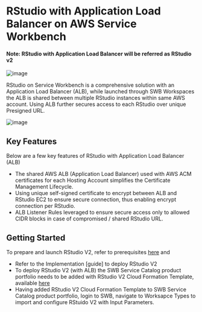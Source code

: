 # RStudio with Application Load Balancer on AWS Service Workbench
#### Note: RStudio with Application Load Balancer will be referred as RStudio v2
  ![image](https://user-images.githubusercontent.com/73109773/119454257-fbd76800-bd55-11eb-8292-cb2533e549a0.png)

RStudio on Service Workbench is a comprehensive solution with an Application Load Balancer (ALB), while launched through SWB
Workspaces the ALB is shared between multiple RStudio instances within same AWS account. Using ALB further secures access to each RStudio over unique 
Presigned URL.

  ![image](https://user-images.githubusercontent.com/73109773/119454593-5375d380-bd56-11eb-89fb-cf11328ed468.png)

## Key Features
Below are a few key features of RStudio with Application Load Balancer (ALB)
*	The shared AWS ALB (Application Load Balancer) used with AWS ACM certificates for each Hosting Account simplifies the Certificate Management Lifecycle.
*	Using unique self-signed certificate to encrypt between ALB and RStudio EC2 to ensure secure connection, thus enabling encrypt connection per RStudio.
*	ALB Listener Rules leveraged to ensure secure access only to allowed CIDR blocks in case of compromised / shared RStudio URL.

## Getting Started
To prepare and launch RStudio V2, refer to prerequisites [here](https://github.com/RLOpenCatalyst/Service_Workbench_Templates/blob/main/RStudio/Prerequisite/prerequisite.md) and
* Refer to the Implementation [guide] to deploy RStudio V2
* To deploy RStudio V2 (with ALB) the SWB Service Catalog product portfolio needs to be added with RStudio V2 Cloud Formation Template, available [here](https://github.com/RLOpenCatalyst/Service_Workbench_Templates/blob/main/RStudio/ec2-rlrstudio.yaml)
* Having added RStudio V2 Cloud Formation Template to SWB Service Catalog product portfolio, login to SWB, navigate to Worksapce Types to import and configure RStuido V2 with Input Parameters.
